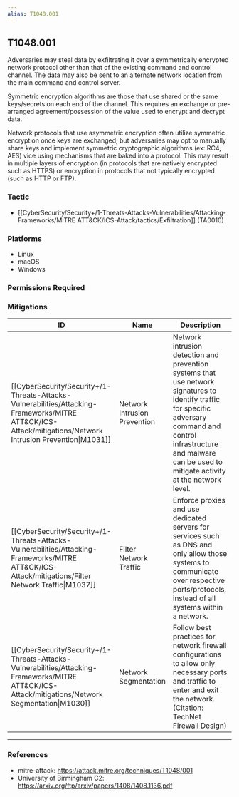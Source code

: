 ```yaml
---
alias: T1048.001
---
```


## T1048.001

Adversaries may steal data by exfiltrating it over a symmetrically encrypted network protocol other than that of the existing command and control channel. The data may also be sent to an alternate network location from the main command and control server. 

Symmetric encryption algorithms are those that use shared or the same keys/secrets on each end of the channel. This requires an exchange or pre-arranged agreement/possession of the value used to encrypt and decrypt data. 

Network protocols that use asymmetric encryption often utilize symmetric encryption once keys are exchanged, but adversaries may opt to manually share keys and implement symmetric cryptographic algorithms (ex: RC4, AES) vice using mechanisms that are baked into a protocol. This may result in multiple layers of encryption (in protocols that are natively encrypted such as HTTPS) or encryption in protocols that not typically encrypted (such as HTTP or FTP). 


### Tactic
- [[CyberSecurity/Security+/1-Threats-Attacks-Vulnerabilities/Attacking-Frameworks/MITRE ATT&CK/ICS-Attack/tactics/Exfiltration]] (TA0010)

### Platforms
- Linux
- macOS
- Windows

### Permissions Required

### Mitigations

| ID | Name | Description |
| --- | --- | --- |
| [[CyberSecurity/Security+/1-Threats-Attacks-Vulnerabilities/Attacking-Frameworks/MITRE ATT&CK/ICS-Attack/mitigations/Network Intrusion Prevention\|M1031]] | Network Intrusion Prevention | Network intrusion detection and prevention systems that use network signatures to identify traffic for specific adversary command and control infrastructure and malware can be used to mitigate activity at the network level.  |
| [[CyberSecurity/Security+/1-Threats-Attacks-Vulnerabilities/Attacking-Frameworks/MITRE ATT&CK/ICS-Attack/mitigations/Filter Network Traffic\|M1037]] | Filter Network Traffic | Enforce proxies and use dedicated servers for services such as DNS and only allow those systems to communicate over respective ports/protocols, instead of all systems within a network.  |
| [[CyberSecurity/Security+/1-Threats-Attacks-Vulnerabilities/Attacking-Frameworks/MITRE ATT&CK/ICS-Attack/mitigations/Network Segmentation\|M1030]] | Network Segmentation | Follow best practices for network firewall configurations to allow only necessary ports and traffic to enter and exit the network.(Citation: TechNet Firewall Design) |


---
### References

- mitre-attack: https://attack.mitre.org/techniques/T1048/001
- University of Birmingham C2: https://arxiv.org/ftp/arxiv/papers/1408/1408.1136.pdf
